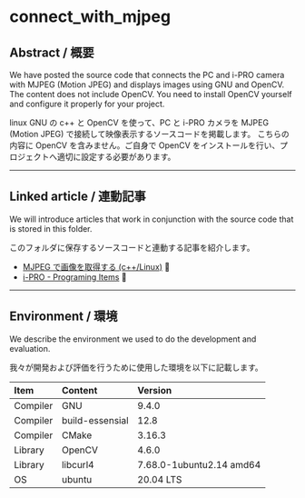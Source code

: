 # connect_with_mjpeg

## Abstract / 概要

We have posted the source code that connects the PC and i-PRO camera with MJPEG (Motion JPEG) and displays images using GNU and OpenCV.
The content does not include OpenCV. You need to install OpenCV yourself and configure it properly for your project.

linux GNU の c++ と OpenCV を使って、PC と i-PRO カメラを MJPEG (Motion JPEG) で接続して映像表示するソースコードを掲載します。
こちらの内容に OpenCV を含みません。ご自身で OpenCV をインストールを行い、プロジェクトへ適切に設定する必要があります。

---

## Linked article / 連動記事

We will introduce articles that work in conjunction with the source code that is stored in this folder.

このフォルダに保存するソースコードと連動する記事を紹介します。

- [MJPEG で画像を取得する (c++/Linux)](https://i-pro-corp.github.io/Programing-Items/cpp_linux/connect_camera/connect_with_mjpeg.html) :link:
- [i-PRO - Programing Items](https://i-pro-corp.github.io/Programing-Items) :link:

---

## Environment / 環境

We describe the environment we used to do the development and evaluation.

我々が開発および評価を行うために使用した環境を以下に記載します。

| Item       | Content                   | Version                  |
|:-----------|:--------------------------|:-------------------------|
| Compiler   | GNU                       | 9.4.0                    |
| Compiler   | build-essensial           | 12.8                     |
| Compiler   | CMake                     | 3.16.3                   |
| Library    | OpenCV                    | 4.6.0                    |
| Library    | libcurl4                  | 7.68.0-1ubuntu2.14 amd64 |  
| OS         | ubuntu                    | 20.04 LTS                |
